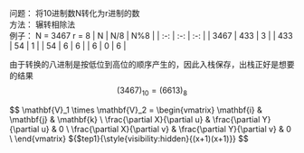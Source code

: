 问题： 将10进制数N转化为r进制的数  
方法： 辗转相除法  
例子： N = 3467 r = 8
| N | N/8 | N%8 |
| :-: | :-: | :-: |
| 3467 | 433 | 3 |
| 433 | 54 | 1 |
| 54 | 6 | 6 |
| 6 | 0 | 6 |

由于转换的八进制是按低位到高位的顺序产生的，因此入栈保存，出栈正好是想要的结果  
$$
(3467)_{10} = (6613)_{8}
$$

$$
\mathbf{V}_1 \times \mathbf{V}_2 =  \begin{vmatrix} 
\mathbf{i} & \mathbf{j} & \mathbf{k} \\
\frac{\partial X}{\partial u} &  \frac{\partial Y}{\partial u} & 0 \\
\frac{\partial X}{\partial v} &  \frac{\partial Y}{\partial v} & 0 \\
\end{vmatrix}
${$tep1}{\style{visibility:hidden}{(x+1)(x+1)}}
$$
